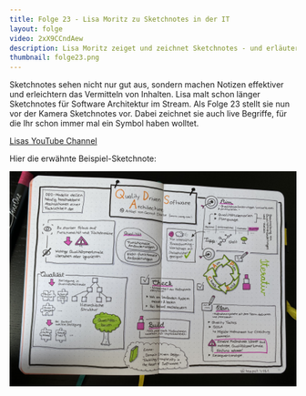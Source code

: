 ```yaml
---
title: Folge 23 - Lisa Moritz zu Sketchnotes in der IT
layout: folge
video: 2xX9CCndAew
description: Lisa Moritz zeiget und zeichnet Sketchnotes - und erläutert wofür sie gerade in der IT gut sind.
thumbnail: folge23.png
---
```

Sketchnotes sehen nicht nur gut aus, sondern machen Notizen effektiver
und erleichtern das Vermitteln von Inhalten. Lisa malt schon länger
Sketchnotes für Software Architektur im Stream. Als Folge 23 stellt
sie nun vor der Kamera Sketchnotes vor. Dabei zeichnet sie auch live
Begriffe, für die Ihr schon immer mal ein Symbol haben wolltet.

[Lisas YouTube Channel](https://www.youtube.com/channel/UCuZs1YPHHn8PpSiZsPKbtLA)

Hier die erwähnte Beispiel-Sketchnote:

![Beispiel-Sketchnote](folge23.jpg "Beispiel-Sketchnote")
